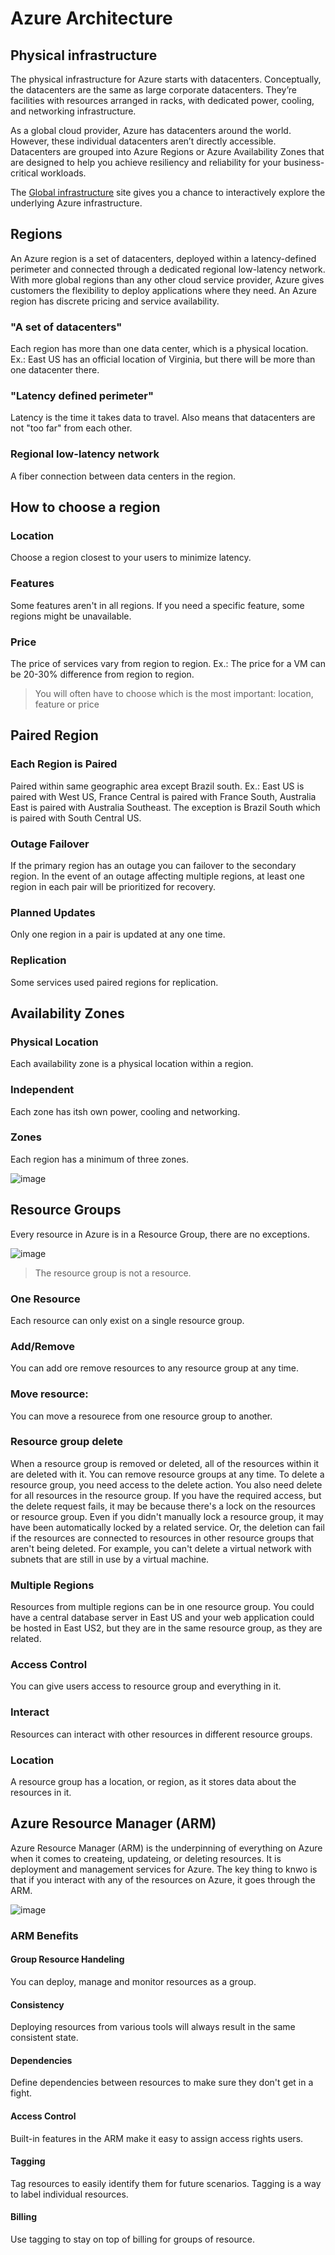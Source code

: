 # Azure Architecture

## Physical infrastructure
The physical infrastructure for Azure starts with datacenters. Conceptually, the datacenters are the same as large corporate datacenters. They’re facilities with resources arranged in racks, with dedicated power, cooling, and networking infrastructure.

As a global cloud provider, Azure has datacenters around the world. However, these individual datacenters aren’t directly accessible. Datacenters are grouped into Azure Regions or Azure Availability Zones that are designed to help you achieve resiliency and reliability for your business-critical workloads.

The [Global infrastructure](https://infrastructuremap.microsoft.com/) site gives you a chance to interactively explore the underlying Azure infrastructure.

## Regions 
An Azure region is a set of datacenters, deployed within a latency-defined perimeter and connected through a dedicated regional low-latency network. With more global regions than any other cloud service provider, Azure gives customers the flexibility to deploy applications where they need. An Azure region has discrete pricing and service availability.

### "A set of datacenters"
Each region has more than one data center, which is a physical location.
Ex.: East US has an official location of Virginia, but there will be more than one datacenter there.

### "Latency defined perimeter"
Latency is the time it takes data to travel. Also means that datacenters are not "too far" from each other.

### Regional low-latency network
A fiber connection between data centers in the region.

## How to choose a region

### Location
Choose a region closest to your users to minimize latency.

### Features
Some features aren't in all regions. If you need a specific feature, some regions might be unavailable.

### Price
The price of services vary from region to region. 
Ex.: The price for a VM can be 20-30% difference  from region to region.

> You will often have to choose which is the most important: location, feature or price

## Paired Region
### Each Region is Paired
Paired within same geographic area except Brazil south.
Ex.: East US is paired with West US, France Central is paired with France South, Australia East is paired with Australia Southeast. The exception is Brazil South which is paired with South Central US.

### Outage Failover
If the primary region has an outage you can failover to the secondary region.
In the event of an outage affecting multiple regions, at least one region in each pair will be prioritized for recovery.

### Planned Updates
Only one region in a pair is updated at any one time.

### Replication 
Some services used paired regions for replication.

## Availability Zones
### Physical Location
Each availability zone is a physical location within a region.

### Independent
Each zone has itsh own power, cooling and networking.

### Zones
Each region has a minimum of three zones.

![image](https://user-images.githubusercontent.com/48266482/219389259-6b108948-123b-4f73-a22d-e1a2e8a0efcd.png)

## Resource Groups
Every resource in Azure is in a Resource Group, there are no exceptions.

![image](https://user-images.githubusercontent.com/48266482/219393746-727782dd-047b-4653-8fdb-4ae8807d30a5.png)

> The resource group is not a resource.

### One Resource
Each resource can only exist on a single resource group.

### Add/Remove
You can add ore remove resources to any resource group at any time.

### Move resource: 
You can move a resourece from one resource group to another.

### Resource group delete
When a resource group is removed or deleted, all of the resources within it are deleted with it. You can remove resource groups at any time. To delete a resource group, you need access to the delete action. You also need delete for all resources in the resource group. If you have the required access, but the delete request fails, it may be because there's a lock on the resources or resource group. Even if you didn't manually lock a resource group, it may have been automatically locked by a related service. Or, the deletion can fail if the resources are connected to resources in other resource groups that aren't being deleted. For example, you can't delete a virtual network with subnets that are still in use by a virtual machine.

### Multiple Regions
Resources from multiple regions can be in one resource group. You could have a central database server in East US and your web application could be hosted in East US2, but they are in the same resource group, as they are related.

### Access Control
You can give users access to resource group and everything in it.

### Interact
Resources can interact with other resources in different resource groups.

### Location
A resource group has a location, or region, as it stores data about the resources in it.

## Azure Resource Manager (ARM)
Azure Resource Manager (ARM) is the underpinning of everything on Azure when it comes to createing, updateing, or deleting resources. It is deployment and management services for Azure. The key thing to knwo is that if you interact with any of the resources on Azure, it goes through the ARM.

![image](https://user-images.githubusercontent.com/48266482/219397084-898a0c18-305f-4cac-b47d-e485b0460987.png)

### ARM Benefits
####  Group Resource Handeling
You can deploy, manage and monitor resources as a group.

#### Consistency
Deploying resources from various tools will always result in the same consistent state.

#### Dependencies
Define dependencies between resources to make sure they don't get in a fight.

#### Access Control
Built-in features in the ARM make it easy to assign access rights users.

#### Tagging 
Tag resources to easily identify them for future scenarios. Tagging is a way to label individual resources.

#### Billing
Use tagging to stay on top of billing for groups of resource.



